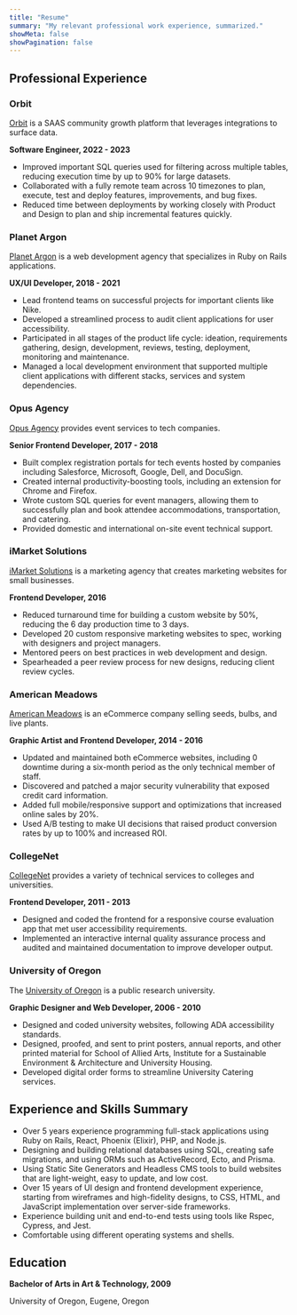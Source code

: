 ```yaml
---
title: "Resume"
summary: "My relevant professional work experience, summarized."
showMeta: false
showPagination: false
---
```


## Professional Experience

### Orbit

[Orbit](https://orbit.love/) is a SAAS community growth platform that leverages integrations to surface data.

**Software Engineer, 2022 - 2023**

- Improved important SQL queries used for filtering across multiple tables, reducing execution time by up to 90% for large datasets.
- Collaborated with a fully remote team across 10 timezones to plan, execute, test and deploy features, improvements, and bug fixes.
- Reduced time between deployments by working closely with Product and Design to plan and ship incremental features quickly.

### Planet Argon

[Planet Argon](https://www.planetargon.com/) is a web development agency that specializes in Ruby on Rails applications.

**UX/UI Developer, 2018 - 2021**

- Lead frontend teams on successful projects for important clients like Nike.
- Developed a streamlined process to audit client applications for user accessibility.
- Participated in all stages of the product life cycle: ideation, requirements gathering, design, development, reviews, testing, deployment, monitoring and maintenance.
- Managed a local development environment that supported multiple client applications with different stacks, services and system dependencies.

### Opus Agency

[Opus Agency](https://www.opusagency.com/) provides event services to tech companies.

**Senior Frontend Developer, 2017 - 2018**

- Built complex registration portals for tech events hosted by companies including Salesforce, Microsoft, Google, Dell, and DocuSign.
- Created internal productivity-boosting tools, including an extension for Chrome and Firefox.
- Wrote custom SQL queries for event managers, allowing them to successfully plan and book attendee accommodations, transportation, and catering.
- Provided domestic and international on-site event technical support.

### iMarket Solutions

[iMarket Solutions](https://www.imarketsolutions.com/) is a marketing agency that creates marketing websites for small businesses.

**Frontend Developer, 2016**

- Reduced turnaround time for building a custom website by 50%, reducing the 6 day production time to 3 days.
- Developed 20 custom responsive marketing websites to spec, working with designers and project managers.
- Mentored peers on best practices in web development and design.
- Spearheaded a peer review process for new designs, reducing client review cycles.

### American Meadows

[American Meadows](https://www.americanmeadows.com/) is an eCommerce company selling seeds, bulbs, and live plants.

**Graphic Artist and Frontend Developer, 2014 - 2016**

- Updated and maintained both eCommerce websites, including 0 downtime during a six-month period as the only technical member of staff.
- Discovered and patched a major security vulnerability that exposed credit card information.
- Added full mobile/responsive support and optimizations that increased online sales by 20%.
- Used A/B testing to make UI decisions that raised product conversion rates by up to 100% and increased ROI.

### CollegeNet

[CollegeNet](https://www.collegenet.com/) provides a variety of technical services to colleges and universities.

**Frontend Developer, 2011 - 2013**

- Designed and coded the frontend for a responsive course evaluation app that met user accessibility requirements.
- Implemented an interactive internal quality assurance process and audited and maintained documentation to improve developer output.

### University of Oregon

The [University of Oregon](https://www.uoregon.edu/) is a public research university.

**Graphic Designer and Web Developer, 2006 - 2010**

- Designed and coded university websites, following ADA accessibility standards.
- Designed, proofed, and sent to print posters, annual reports, and other printed material for School of Allied Arts, Institute for a Sustainable Environment & Architecture and University Housing.
- Developed digital order forms to streamline University Catering services.

## Experience and Skills Summary

- Over 5 years experience programming full-stack applications using Ruby on Rails, React, Phoenix (Elixir), PHP, and Node.js.
- Designing and building relational databases using SQL, creating safe migrations, and using ORMs such as ActiveRecord, Ecto, and Prisma.
- Using Static Site Generators and Headless CMS tools to build websites that are light-weight, easy to update, and low cost.
- Over 15 years of UI design and frontend development experience, starting from wireframes and high-fidelity designs, to CSS, HTML, and JavaScript implementation over server-side frameworks.
- Experience building unit and end-to-end tests using tools like Rspec, Cypress, and Jest.
- Comfortable using different operating systems and shells.

## Education

**Bachelor of Arts in Art & Technology, 2009**

University of Oregon, Eugene, Oregon
